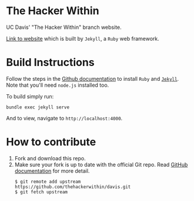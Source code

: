 The Hacker Within
=================

UC Davis' "The Hacker Within" branch website.

[Link to website](http://thehackerwithin.org/davis/) which is built by
`Jekyll`, a `Ruby` web framework.

Build Instructions
==================

Follow the steps in the [Github documentation](https://help.github.com/articles/setting-up-your-pages-site-locally-with-jekyll/) to install `Ruby` and [`Jekyll`](https://jekyllrb.com/docs/installation/). Note
that you'll need `node.js` installed too.

To build simply run:

```
bundle exec jekyll serve
```

And to view, navigate to `http://localhost:4000`.

How to contribute
=================
1. Fork and download this repo.
2. Make sure your fork is up to date with the official Git repo. Read [GitHub
   documentation](https://help.github.com/articles/syncing-a-fork/) for more
   detail.
   ```
   $ git remote add upstream https://github.com/thehackerwithin/davis.git
   $ git fetch upstream
   ```
